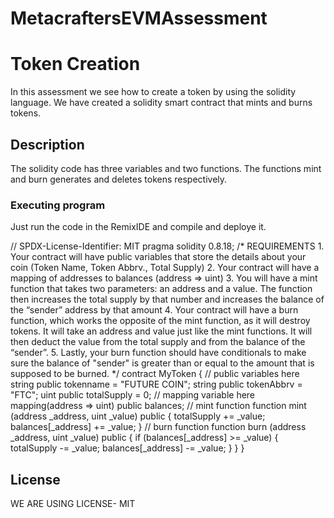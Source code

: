 # MetacraftersEVMAssessment

# Token Creation 

In this assessment we see how to create a token by using the solidity language. We have created a solidity smart contract that mints and burns tokens.

## Description

The solidity code has three variables and two functions. The functions mint and burn generates and deletes tokens respectively.

### Executing program

Just run the code in the RemixIDE and compile and deploye it.


// SPDX-License-Identifier: MIT
pragma solidity 0.8.18;
/*
       REQUIREMENTS
    1. Your contract will have public variables that store the details about your coin (Token Name, Token Abbrv., Total Supply)
    2. Your contract will have a mapping of addresses to balances (address => uint)
    3. You will have a mint function that takes two parameters: an address and a value. 
       The function then increases the total supply by that number and increases the balance 
       of the “sender” address by that amount
    4. Your contract will have a burn function, which works the opposite of the mint function, as it will destroy tokens. 
       It will take an address and value just like the mint functions. It will then deduct the value from the total supply 
       and from the balance of the “sender”.
    5. Lastly, your burn function should have conditionals to make sure the balance of "sender" is greater than or equal 
       to the amount that is supposed to be burned.
*/
contract MyToken {
    // public variables here
    string public tokenname = "FUTURE COIN"; 
    string public tokenAbbrv = "FTC"; 
    uint public totalSupply = 0;
    // mapping variable here
    mapping(address => uint) public balances;
    // mint function
    function mint (address _address, uint _value) public {
        totalSupply += _value; 
        balances[_address] += _value;
    }
    // burn function
    function burn (address _address, uint _value) public { 
        if (balances[_address] >= _value) {
            totalSupply -= _value; 
            balances[_address] -= _value;
        }
    }
}


## License
WE ARE USING LICENSE- MIT
